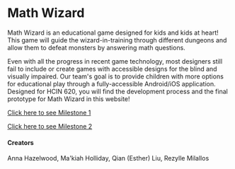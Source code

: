 # Math Wizard

Math Wizard is an educational game designed for kids and kids at heart! This game will guide the wizard-in-training through different dungeons and allow them to defeat monsters by answering math questions. 

Even with all the progress in recent game technology, most designers still fail to include or create games with accessible designs for the blind and visually impaired. Our team's goal is to provide children with more options for educational play through a fully-accessible Android/iOS application. Designed for HCIN 620, you will find the development process and the final prototype for Math Wizard in this website!

[Click here to see Milestone 1](https://irezystible.github.io/620project/Milestone1)

[Click here to see Milestone 2](https://irezystible.github.io/620project/Milestone2)

#### Creators
Anna Hazelwood, Ma'kiah Holliday, Qian (Esther) Liu, Rezylle Milallos
